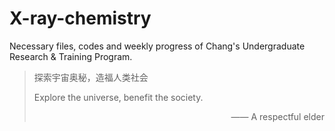 # X-ray-chemistry

Necessary files, codes and weekly progress of Chang's Undergraduate Research &amp; Training Program.

> 探索宇宙奥秘，造福人类社会
>
> Explore the universe, benefit the society.
>
> <p align = right>—— A respectful elder</p>